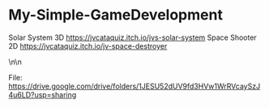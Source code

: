 # My-Simple-GameDevelopment

Solar System 3D https://jvcataquiz.itch.io/jvs-solar-system 
Space Shooter 2D https://jvcataquiz.itch.io/jv-space-destroyer



\n\n

File:
https://drive.google.com/drive/folders/1JESU52dUV9fd3HVw1WrRVcaySzJ4u6LD?usp=sharing
